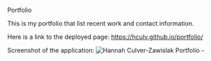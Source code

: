 Portfolio

This is my portfolio that list recent work and contact information. 

Here is a link to the deployed page: https://hculv.github.io/portfolio/


Screenshot of the application:
![Hannah Culver-Zawislak Portfolio - ](https://user-images.githubusercontent.com/95580453/155437197-5e4697dc-234e-4c55-b4f6-0dc38fabbbd3.png)
